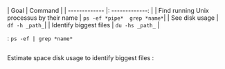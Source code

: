 
| Goal |     Command |
| ------------- |: -------------: |
| Find running Unix processus by their name | ```ps -ef *pipe*  grep *name*```|
| See disk usage | ```df -h _path_```|
| Identify biggest files       |        ```du -hs _path_```        |

 : ```ps -ef | grep *name* ```
 ## 
 


Estimate space disk usage to identify biggest files : 



